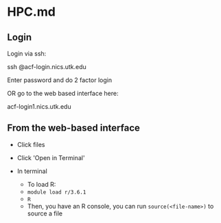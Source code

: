 # HPC.md

## Login

Login via ssh:

ssh <username>@acf-login.nics.utk.edu

Enter password and do 2 factor login


OR go to the web based interface here: 

acf-login1.nics.utk.edu

## From the web-based interface

- Click files

- Click 'Open in Terminal'

- In terminal
	- To load R:
	- `module load r/3.6.1`
	- `R`
	- Then, you have an R console, you can run `source(<file-name>)` to source a file